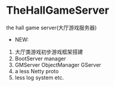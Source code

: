 # TheHallGameServer
the hall game server(大厅游戏服务器)
- NEW:
1. 大厅类游戏初步游戏框架搭建
2. BootServer manager 
3. GMServer ObjectManager GServer
4. a less Netty proto
5. less log system etc.
